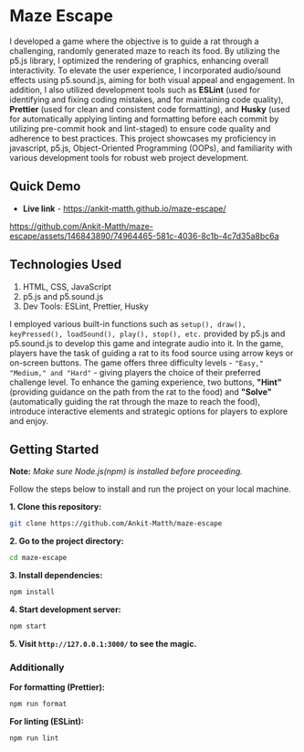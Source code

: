 # Maze Escape

I developed a game where the objective is to guide a rat through a challenging, randomly generated maze to reach its food. By utilizing the p5.js library, I optimized the rendering of graphics, enhancing overall interactivity. To elevate the user experience, I incorporated audio/sound effects using p5.sound.js, aiming for both visual appeal and engagement. In addition, I also utilized development tools such as **ESLint** (used for identifying and fixing coding mistakes, and for maintaining code quality), **Prettier** (used for clean and consistent code formatting), and **Husky** (used for automatically applying linting and formatting before each commit by utilizing pre-commit hook and lint-staged) to ensure code quality and adherence to best practices. This project showcases my proficiency in javascript, p5.js, Object-Oriented Programming (OOPs), and familiarity with various development tools for robust web project development.

## Quick Demo

- **Live link** - https://ankit-matth.github.io/maze-escape/ 


https://github.com/Ankit-Matth/maze-escape/assets/146843890/74964465-581c-4036-8c1b-4c7d35a8bc6a


## Technologies Used

1. HTML, CSS, JavaScript
2. p5.js and p5.sound.js
3. Dev Tools: ESLint, Prettier, Husky

I employed various built-in functions such as `setup(), draw(), keyPressed(), loadSound(), play(), stop(), etc.` provided by p5.js and p5.sound.js to develop this game and integrate audio into it. In the game, players have the task of guiding a rat to its food source using arrow keys or on-screen buttons. The game offers three difficulty levels - `"Easy," "Medium," and "Hard"` - giving players the choice of their preferred challenge level. To enhance the gaming experience, two buttons, **"Hint"** (providing guidance on the path from the rat to the food) and **"Solve"** (automatically guiding the rat through the maze to reach the food), introduce interactive elements and strategic options for players to explore and enjoy.

## Getting Started 

**Note:** *Make sure Node.js(npm) is installed before proceeding.*

Follow the steps below to install and run the project on your local machine.

**1. Clone this repository:**
  ```bash
  git clone https://github.com/Ankit-Matth/maze-escape
  ```

**2. Go to the project directory:**
  ```bash
  cd maze-escape
  ```
**3. Install dependencies:**
  ```bash
  npm install
  ```
**4. Start development server:**
  ```bash
  npm start
  ```
**5. Visit `http://127.0.0.1:3000/` to see the magic.**

### Additionally

**For formatting (Prettier):**
  ```bash
  npm run format
  ```
  
**For linting (ESLint):**
  ```bash
  npm run lint
  ```
